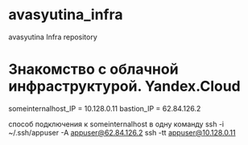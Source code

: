 # avasyutina_infra
avasyutina Infra repository

# Знакомство с облачной инфраструктурой. Yandex.Cloud
someinternalhost_IP = 10.128.0.11
bastion_IP = 62.84.126.2

способ подключения к someinternalhost в одну команду
ssh -i ~/.ssh/appuser -A appuser@62.84.126.2 ssh -tt appuser@10.128.0.11


